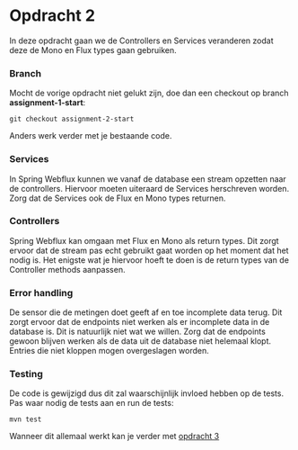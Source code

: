 # Opdracht 2
In deze opdracht gaan we de Controllers en Services veranderen zodat deze
de Mono en Flux types gaan gebruiken. 

### Branch

Mocht de vorige opdracht niet gelukt zijn, doe dan een checkout op 
branch __assignment-1-start__:
```
git checkout assignment-2-start
```

Anders werk verder met je bestaande code.


### Services
In Spring Webflux kunnen we vanaf de database een stream opzetten naar de controllers. Hiervoor
moeten uiteraard de Services herschreven worden. Zorg dat de Services ook de Flux en 
Mono types returnen. 

### Controllers
Spring Webflux kan omgaan met Flux en Mono als return types. Dit zorgt ervoor dat de stream
pas echt gebruikt gaat worden op het moment dat het nodig is. Het enigste wat je hiervoor hoeft
te doen is de return types van de Controller methods aanpassen.

### Error handling
De sensor die de metingen doet geeft af en toe incomplete data terug. Dit zorgt ervoor
dat de endpoints niet werken als er incomplete data in de database is. Dit is natuurlijk niet 
wat we willen. Zorg dat de endpoints gewoon blijven werken als de data uit de database niet 
helemaal klopt. Entries die niet kloppen mogen overgeslagen worden. 

### Testing
De code is gewijzigd dus dit zal waarschijnlijk invloed hebben op de tests. Pas waar nodig de
tests aan en run de tests:

```
mvn test
```


Wanneer dit allemaal werkt kan je verder met [opdracht 3](https://git.quintor.nl/SG-QuintorAcademy/webflux-hands-on/tree/assignment-3-start)







